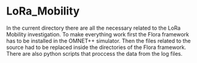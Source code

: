 # LoRa_Mobility

In the current directory there are all the necessary related to the LoRa Mobility investigation.
To make everything work first the Flora framework has to be installed in the OMNET++ simulator.
Then the files related to the source had to be replaced inside the directories of the Flora framework.
There are also python scripts that proccess the data from the log files. 
